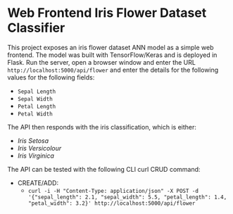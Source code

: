 # Web Frontend Iris Flower Dataset Classifier

This project exposes an iris flower dataset ANN model as a simple web frontend. The model was built with TensorFlow/Keras and is deployed in Flask. Run the server, open a browser window and enter the URL `http://localhost:5000/api/flower` and enter the details for the following values for the following fields:

* `Sepal Length`
* `Sepal Width`
* `Petal Length`
* `Petal Width`

The API then responds with the iris classification, which is either:

* *Iris Setosa*
* *Iris Versicolour*
* *Iris Virginica*

The API can be tested with the following CLI curl CRUD command:

* CREATE/ADD:
  * ```curl -i -H "Content-Type: application/json" -X POST -d '{"sepal_length": 2.1, "sepal_width": 5.5, "petal_length": 1.4, "petal_width": 3.2}' http://localhost:5000/api/flower```
